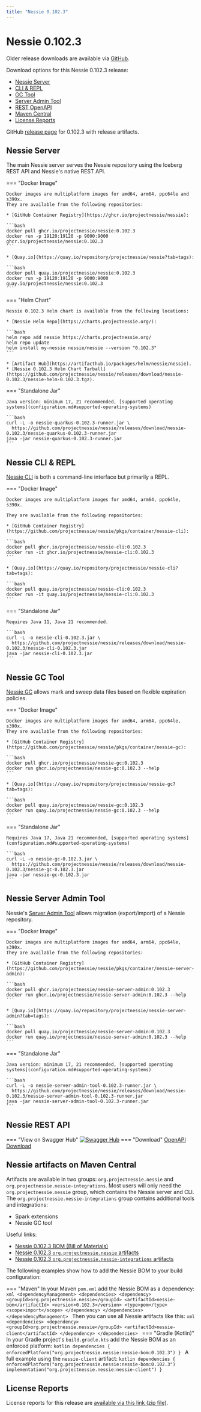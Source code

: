 ```yaml
---
title: "Nessie 0.102.3"
---
```


# Nessie 0.102.3

Older release downloads are available via [GitHub](https://github.com/projectnessie/nessie/releases).

Download options for this Nessie 0.102.3 release:

* [Nessie Server](#nessie-server)
* [CLI & REPL](#nessie-cli--repl)
* [GC Tool](#nessie-gc-tool)
* [Server Admin Tool](#nessie-server-admin-tool)
* [REST OpenAPI](#nessie-rest-api)
* [Maven Central](#nessie-artifacts-on-maven-central)
* [License Reports](#license-reports)

GitHub [release page](https://github.com/projectnessie/nessie/releases/tag/nessie-0.102.3) for 0.102.3 with release artifacts.

## Nessie Server

The main Nessie server serves the Nessie repository using the Iceberg REST API and Nessie's native REST API.

=== "Docker Image"

    Docker images are multiplatform images for amd64, arm64, ppc64le and s390x.
    They are available from the following repositories:

    * [GitHub Container Registry](https://ghcr.io/projectnessie/nessie):

    ```bash
    docker pull ghcr.io/projectnessie/nessie:0.102.3
    docker run -p 19120:19120 -p 9000:9000 ghcr.io/projectnessie/nessie:0.102.3
    ```

    * [Quay.io](https://quay.io/repository/projectnessie/nessie?tab=tags):

    ```bash
    docker pull quay.io/projectnessie/nessie:0.102.3
    docker run -p 19120:19120 -p 9000:9000 quay.io/projectnessie/nessie:0.102.3
    ```

=== "Helm Chart"

    Nessie 0.102.3 Helm chart is available from the following locations:

    * [Nessie Helm Repo](https://charts.projectnessie.org/):

    ```bash
    helm repo add nessie https://charts.projectnessie.org/
    helm repo update
    helm install my-nessie nessie/nessie --version "0.102.3"
    ```

    * [Artifact Hub](https://artifacthub.io/packages/helm/nessie/nessie).
    * [Nessie 0.102.3 Helm Chart Tarball](https://github.com/projectnessie/nessie/releases/download/nessie-0.102.3/nessie-helm-0.102.3.tgz).

=== "Standalone Jar"

    Java version: minimum 17, 21 recommended, [supported operating systems](configuration.md#supported-operating-systems)

    ```bash
    curl -L -o nessie-quarkus-0.102.3-runner.jar \
      https://github.com/projectnessie/nessie/releases/download/nessie-0.102.3/nessie-quarkus-0.102.3-runner.jar
    java -jar nessie-quarkus-0.102.3-runner.jar
    ```

## Nessie CLI & REPL

[Nessie CLI](cli.md) is both a command-line interface but primarily a REPL.

=== "Docker Image"

    Docker images are multiplatform images for amd64, arm64, ppc64le, s390x.

    They are available from the following repositories:

    * [GitHub Container Registry](https://github.com/projectnessie/nessie/pkgs/container/nessie-cli):

    ```bash
    docker pull ghcr.io/projectnessie/nessie-cli:0.102.3
    docker run -it ghcr.io/projectnessie/nessie-cli:0.102.3 
    ```

    * [Quay.io](https://quay.io/repository/projectnessie/nessie-cli?tab=tags):

    ```bash
    docker pull quay.io/projectnessie/nessie-cli:0.102.3
    docker run -it quay.io/projectnessie/nessie-cli:0.102.3
    ```

=== "Standalone Jar"

    Requires Java 11, Java 21 recommended.

    ```bash
    curl -L -o nessie-cli-0.102.3.jar \
      https://github.com/projectnessie/nessie/releases/download/nessie-0.102.3/nessie-cli-0.102.3.jar
    java -jar nessie-cli-0.102.3.jar
    ```

## Nessie GC Tool

[Nessie GC](gc.md) allows mark and sweep data files based on flexible expiration policies.

=== "Docker Image"

    Docker images are multiplatform images for amd64, arm64, ppc64le, s390x.
    They are available from the following repositories:

    * [GitHub Container Registry](https://github.com/projectnessie/nessie/pkgs/container/nessie-gc):

    ```bash
    docker pull ghcr.io/projectnessie/nessie-gc:0.102.3
    docker run ghcr.io/projectnessie/nessie-gc:0.102.3 --help
    ```

    * [Quay.io](https://quay.io/repository/projectnessie/nessie-gc?tab=tags):

    ```bash
    docker pull quay.io/projectnessie/nessie-gc:0.102.3
    docker run quay.io/projectnessie/nessie-gc:0.102.3 --help
    ```

=== "Standalone Jar"

    Requires Java 17, Java 21 recommended, [supported operating systems](configuration.md#supported-operating-systems)

    ```bash
    curl -L -o nessie-gc-0.102.3.jar \
      https://github.com/projectnessie/nessie/releases/download/nessie-0.102.3/nessie-gc-0.102.3.jar
    java -jar nessie-gc-0.102.3.jar
    ```

## Nessie Server Admin Tool

Nessie's [Server Admin Tool](export_import.md) allows migration (export/import) of a
Nessie repository.

=== "Docker Image"

    Docker images are multiplatform images for amd64, arm64, ppc64le, s390x.
    They are available from the following repositories:

    * [GitHub Container Registry](https://github.com/projectnessie/nessie/pkgs/container/nessie-server-admin):

    ```bash
    docker pull ghcr.io/projectnessie/nessie-server-admin:0.102.3
    docker run ghcr.io/projectnessie/nessie-server-admin:0.102.3 --help
    ```

    * [Quay.io](https://quay.io/repository/projectnessie/nessie-server-admin?tab=tags):

    ```bash
    docker pull quay.io/projectnessie/nessie-server-admin:0.102.3
    docker run quay.io/projectnessie/nessie-server-admin:0.102.3 --help
    ```

=== "Standalone Jar"

    Java version: minimum 17, 21 recommended, [supported operating systems](configuration.md#supported-operating-systems)

    ```bash
    curl -L -o nessie-server-admin-tool-0.102.3-runner.jar \
      https://github.com/projectnessie/nessie/releases/download/nessie-0.102.3/nessie-server-admin-tool-0.102.3-runner.jar
    java -jar nessie-server-admin-tool-0.102.3-runner.jar
    ```

## Nessie REST API

=== "View on Swagger Hub"
    [![Swagger Hub](https://img.shields.io/badge/swagger%20hub-nessie-3f6ec6?style=for-the-badge&logo=swagger&link=https%3A%2F%2Fapp.swaggerhub.com%2Fapis%2Fprojectnessie%2Fnessie)](https://app.swaggerhub.com/apis/projectnessie/nessie/0.102.3)
=== "Download"
    [OpenAPI Download](https://github.com/projectnessie/nessie/releases/download/nessie-0.102.3/nessie-openapi-0.102.3.yaml)

## Nessie artifacts on Maven Central

Artifacts are available in two groups: `org.projectnessie.nessie` and
`org.projectnessie.nessie-integrations`. Most users will only need the `org.projectnessie.nessie`
group, which contains the Nessie server and CLI. The `org.projectnessie.nessie-integrations` group
contains additional tools and integrations:

* Spark extensions
* Nessie GC tool

Useful links:

* [Nessie 0.102.3 BOM (Bill of Materials)](https://search.maven.org/artifact/org.projectnessie.nessie/nessie-bom/0.102.3/pom)
* [Nessie 0.102.3 `org.projectnessie.nessie` artifacts](https://search.maven.org/search?q=g:org.projectnessie.nessie%20v:0.102.3)
* [Nessie 0.102.3 `org.projectnessie.nessie-integrations` artifacts](https://search.maven.org/search?q=g:org.projectnessie.nessie-integrations%20v:0.102.3)

The following examples show how to add the Nessie BOM to your build configuration:

=== "Maven"
    In your Maven `pom.xml` add the Nessie BOM as a dependency:
    ```xml
    <dependencyManagement>
      <dependencies>
        <dependency>
          <groupId>org.projectnessie.nessie</groupId>
          <artifactId>nessie-bom</artifactId>
          <version>0.102.3</version>
          <type>pom</type>
          <scope>import</scope>
        </dependency>
      </dependencies>
    </dependencyManagement>
    ```
    Then you can use all Nessie artifacts like this:
    ```xml
    <dependencies>
      <dependency>
        <groupId>org.projectnessie.nessie</groupId>
        <artifactId>nessie-client</artifactId>
      </dependency>
    </dependencies>
    ```
=== "Gradle (Kotlin)"
    In your Gradle project's `build.gradle.kts` add the Nessie BOM as an enforced platform:
    ```kotlin
    dependencies {
      enforcedPlatform("org.projectnessie.nessie:nessie-bom:0.102.3")
    }
    ```
    A full example using the `nessie-client` artifact:
    ```kotlin
    dependencies {
      enforcedPlatform("org.projectnessie.nessie:nessie-bom:0.102.3")
      implementation("org.projectnessie.nessie:nessie-client")
    }
    ```

## License Reports

License reports for this release are [available via this link (zip file)](https://github.com/projectnessie/nessie/releases/download/nessie-0.102.3/nessie-aggregated-license-report-0.102.3.zip).
